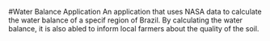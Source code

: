 #Water Balance Application 
An application that uses NASA data to calculate the water balance of a specif region of Brazil. By calculating the water balance, it is also abled to inform local farmers about the quality of the soil.
